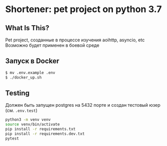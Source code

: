 Shortener: pet project on python 3.7
==============================

What Is This?
-------------

Pet project, созданные в процессе изучения aoihttp, asyncio, etc
Возможно будет применен в боевой среде

Запуск в Docker
---------------
```sh
$ mv .env.example .env
$ ./docker_up.sh
```
Testing
-------
Должен быть запущен postgres на 5432 порте и создан тестовый юзер (см. `.env.test`)
```sh
python3 -m venv venv
source venv/bin/activate
pip install -r requirements.txt
pip install -r requirements.dev.txt
pytest
```
